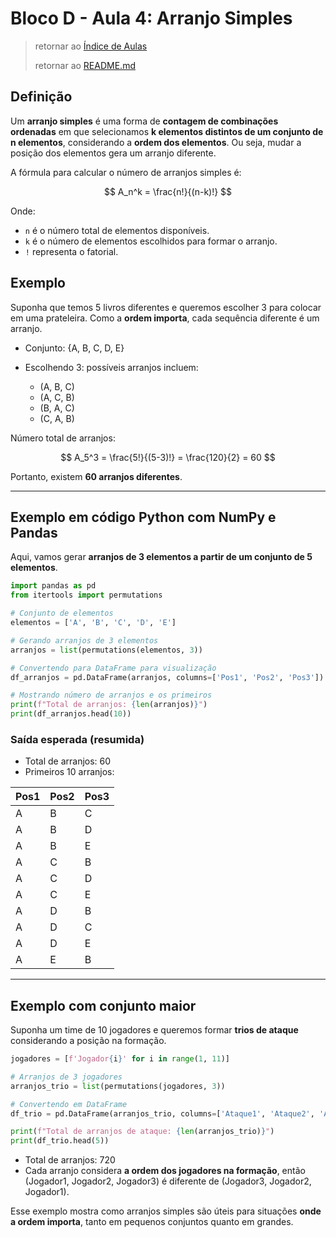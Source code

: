# Bloco D - Aula 4: Arranjo Simples

> retornar ao [Índice de Aulas](n2_index-aulas.md#bloco-d---análise-combinatória-e-probabilidade)
>
> retornar ao [README.md](../../../../README.md)

## Definição

Um **arranjo simples** é uma forma de **contagem de combinações ordenadas** em que selecionamos **k elementos distintos de um conjunto de n elementos**, considerando a **ordem dos elementos**.
Ou seja, mudar a posição dos elementos gera um arranjo diferente.

A fórmula para calcular o número de arranjos simples é:

$$
A_n^k = \frac{n!}{(n-k)!}
$$

Onde:

* `n` é o número total de elementos disponíveis.
* `k` é o número de elementos escolhidos para formar o arranjo.
* `!` representa o fatorial.

## Exemplo

Suponha que temos 5 livros diferentes e queremos escolher 3 para colocar em uma prateleira. Como a **ordem importa**, cada sequência diferente é um arranjo.

* Conjunto: {A, B, C, D, E}
* Escolhendo 3: possíveis arranjos incluem:

  * (A, B, C)
  * (A, C, B)
  * (B, A, C)
  * (C, A, B)

Número total de arranjos:

$$
A_5^3 = \frac{5!}{(5-3)!} = \frac{120}{2} = 60
$$

Portanto, existem **60 arranjos diferentes**.

---

## Exemplo em código Python com NumPy e Pandas

Aqui, vamos gerar **arranjos de 3 elementos a partir de um conjunto de 5 elementos**.

```python
import pandas as pd
from itertools import permutations

# Conjunto de elementos
elementos = ['A', 'B', 'C', 'D', 'E']

# Gerando arranjos de 3 elementos
arranjos = list(permutations(elementos, 3))

# Convertendo para DataFrame para visualização
df_arranjos = pd.DataFrame(arranjos, columns=['Pos1', 'Pos2', 'Pos3'])

# Mostrando número de arranjos e os primeiros
print(f"Total de arranjos: {len(arranjos)}")
print(df_arranjos.head(10))
```

### Saída esperada (resumida)

* Total de arranjos: 60
* Primeiros 10 arranjos:

| Pos1 | Pos2 | Pos3 |
| ---- | ---- | ---- |
| A    | B    | C    |
| A    | B    | D    |
| A    | B    | E    |
| A    | C    | B    |
| A    | C    | D    |
| A    | C    | E    |
| A    | D    | B    |
| A    | D    | C    |
| A    | D    | E    |
| A    | E    | B    |

---

## Exemplo com conjunto maior

Suponha um time de 10 jogadores e queremos formar **trios de ataque** considerando a posição na formação.

```python
jogadores = [f'Jogador{i}' for i in range(1, 11)]

# Arranjos de 3 jogadores
arranjos_trio = list(permutations(jogadores, 3))

# Convertendo em DataFrame
df_trio = pd.DataFrame(arranjos_trio, columns=['Ataque1', 'Ataque2', 'Ataque3'])

print(f"Total de arranjos de ataque: {len(arranjos_trio)}")
print(df_trio.head(5))
```

* Total de arranjos: 720
* Cada arranjo considera **a ordem dos jogadores na formação**, então (Jogador1, Jogador2, Jogador3) é diferente de (Jogador3, Jogador2, Jogador1).

Esse exemplo mostra como arranjos simples são úteis para situações **onde a ordem importa**, tanto em pequenos conjuntos quanto em grandes.
